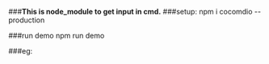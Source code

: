 ###**This is node_module to get input in  cmd.**
###setup:
    npm i cocomdio --production

###run demo
    npm run demo
    
###eg: